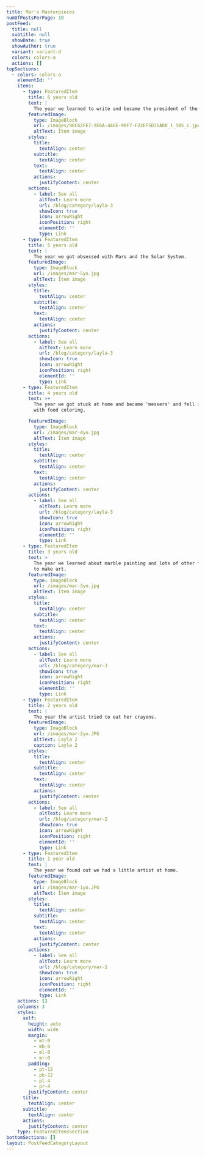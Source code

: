 ```yaml
---
title: Mar's Masterpieces
numOfPostsPerPage: 10
postFeed:
  title: null
  subtitle: null
  showDate: true
  showAuthor: true
  variant: variant-d
  colors: colors-a
  actions: []
topSections:
  - colors: colors-a
    elementId: ''
    items:
      - type: FeaturedItem
        title: 6 years old
        text: |
          The year we learned to write and became the president of the cat club.
        featuredImage:
          type: ImageBlock
          url: /images/96C62FE7-2E6A-446E-90F7-F22EF5D31AD0_1_105_c.jpeg
          altText: Item image
        styles:
          title:
            textAlign: center
          subtitle:
            textAlign: center
          text:
            textAlign: center
          actions:
            justifyContent: center
        actions:
          - label: See all
            altText: Learn more
            url: /blog/category/layla-3
            showIcon: true
            icon: arrowRight
            iconPosition: right
            elementId: ''
            type: Link
      - type: FeaturedItem
        title: 5 years old
        text: |
          The year we got obsessed with Mars and the Solar System.
        featuredImage:
          type: ImageBlock
          url: /images/mar-5yo.jpg
          altText: Item image
        styles:
          title:
            textAlign: center
          subtitle:
            textAlign: center
          text:
            textAlign: center
          actions:
            justifyContent: center
        actions:
          - label: See all
            altText: Learn more
            url: /blog/category/layla-3
            showIcon: true
            icon: arrowRight
            iconPosition: right
            elementId: ''
            type: Link
      - type: FeaturedItem
        title: 4 years old
        text: >+
          The year we got stuck at home and became 'messers' and fell in love
          with food coloring.

        featuredImage:
          type: ImageBlock
          url: /images/mar-4yo.jpg
          altText: Item image
        styles:
          title:
            textAlign: center
          subtitle:
            textAlign: center
          text:
            textAlign: center
          actions:
            justifyContent: center
        actions:
          - label: See all
            altText: Learn more
            url: /blog/category/layla-3
            showIcon: true
            icon: arrowRight
            iconPosition: right
            elementId: ''
            type: Link
      - type: FeaturedItem
        title: 3 years old
        text: >
          The year we learned about marble painting and lots of other fun ways
          to make art.
        featuredImage:
          type: ImageBlock
          url: /images/mar-3yo.jpg
          altText: Item image
        styles:
          title:
            textAlign: center
          subtitle:
            textAlign: center
          text:
            textAlign: center
          actions:
            justifyContent: center
        actions:
          - label: See all
            altText: Learn more
            url: /blog/category/mar-3
            showIcon: true
            icon: arrowRight
            iconPosition: right
            elementId: ''
            type: Link
      - type: FeaturedItem
        title: 2 years old
        text: |
          The year the artist tried to eat her crayons.
        featuredImage:
          type: ImageBlock
          url: /images/mar-2yo.JPG
          altText: Layla 2
          caption: Layla 2
        styles:
          title:
            textAlign: center
          subtitle:
            textAlign: center
          text:
            textAlign: center
          actions:
            justifyContent: center
        actions:
          - label: See all
            altText: Learn more
            url: /blog/category/mar-2
            showIcon: true
            icon: arrowRight
            iconPosition: right
            elementId: ''
            type: Link
      - type: FeaturedItem
        title: 1 year old
        text: |
          The year we found out we had a little artist at home.
        featuredImage:
          type: ImageBlock
          url: /images/mar-1yo.JPG
          altText: Item image
        styles:
          title:
            textAlign: center
          subtitle:
            textAlign: center
          text:
            textAlign: center
          actions:
            justifyContent: center
        actions:
          - label: See all
            altText: Learn more
            url: /blog/category/mar-1
            showIcon: true
            icon: arrowRight
            iconPosition: right
            elementId: ''
            type: Link
    actions: []
    columns: 3
    styles:
      self:
        height: auto
        width: wide
        margin:
          - mt-0
          - mb-0
          - ml-0
          - mr-0
        padding:
          - pt-12
          - pb-12
          - pl-4
          - pr-4
        justifyContent: center
      title:
        textAlign: center
      subtitle:
        textAlign: center
      actions:
        justifyContent: center
    type: FeaturedItemsSection
bottomSections: []
layout: PostFeedCategoryLayout
---
```

